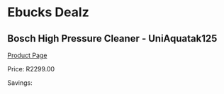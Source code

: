 
# Ebucks Dealz
## Bosch High Pressure Cleaner - UniAquatak125
[Product Page](https://www.ebucks.com/web/shop/productSelected.do?prodId=1199926859&catId=363410833)

Price: R2299.00

Savings: 


	